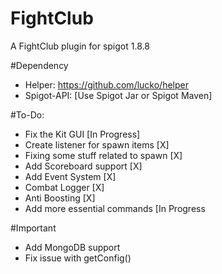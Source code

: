 # FightClub
A FightClub plugin for spigot 1.8.8

#Dependency
- Helper: https://github.com/lucko/helper
- Spigot-API: [Use Spigot Jar or Spigot Maven]

#To-Do:
- Fix the Kit GUI [In Progress]
- Create listener for spawn items [X]
- Fixing some stuff related to spawn [X]
- Add Scoreboard support [X]
- Add Event System [X]
- Combat Logger [X]
- Anti Boosting [X]
- Add more essential commands [In Progress

#Important
- Add MongoDB support
- Fix issue with getConfig()
